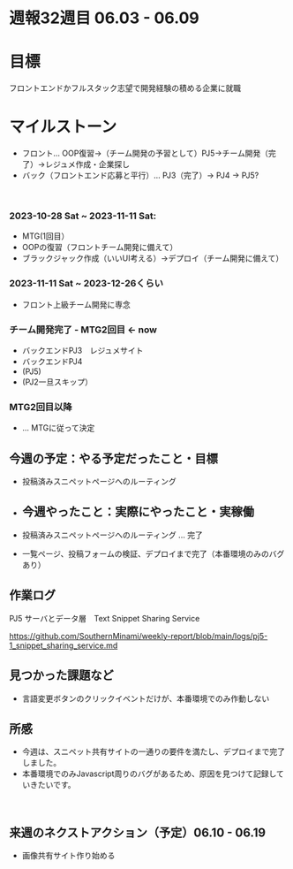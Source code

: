 # 週報32週目 06.03 - 06.09

# 目標
フロントエンドかフルスタック志望で開発経験の積める企業に就職

# マイルストーン
- フロント... OOP復習→（チーム開発の予習として）PJ5→チーム開発（完了）→レジュメ作成・企業探し
- バック（フロントエンド応募と平行）... PJ3（完了）→ PJ4 → PJ5?

<br />

### 2023-10-28 Sat ~ 2023-11-11 Sat:
- MTG(1回目）
- OOPの復習（フロントチーム開発に備えて）
- ブラックジャック作成（いいUI考える）→デプロイ（チーム開発に備えて）


### 2023-11-11 Sat ~ 2023-12-26くらい
- フロント上級チーム開発に専念

### チーム開発完了 - MTG2回目 <- now
- バックエンドPJ3　レジュメサイト
- バックエンドPJ4
- (PJ5)
- (PJ2一旦スキップ）

### MTG2回目以降 
- ... MTGに従って決定

## 今週の予定：やる予定だったこと・目標
- 投稿済みスニペットページへのルーティング
  
- ## 今週やったこと：実際にやったこと・実稼働
- 投稿済みスニペットページへのルーティング ... 完了
- 一覧ページ、投稿フォームの検証、デプロイまで完了（本番環境のみのバグあり）

## 作業ログ

PJ5 サーバとデータ層　Text Snippet Sharing Service
<br/>

https://github.com/SouthernMinami/weekly-report/blob/main/logs/pj5-1_snippet_sharing_service.md
<br/>


## 見つかった課題など
- 言語変更ボタンのクリックイベントだけが、本番環境でのみ作動しない

## 所感
- 今週は、スニペット共有サイトの一通りの要件を満たし、デプロイまで完了しました。
- 本番環境でのみJavascript周りのバグがあるため、原因を見つけて記録していきたいです。
<br/>

## 来週のネクストアクション（予定）06.10 - 06.19
- 画像共有サイト作り始める
<br />
